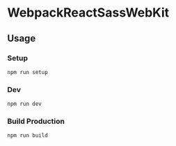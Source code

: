 # WebpackReactSassWebKit

## Usage

### Setup
~~~
npm run setup
~~~

### Dev
~~~
npm run dev
~~~

### Build Production
~~~
npm run build
~~~